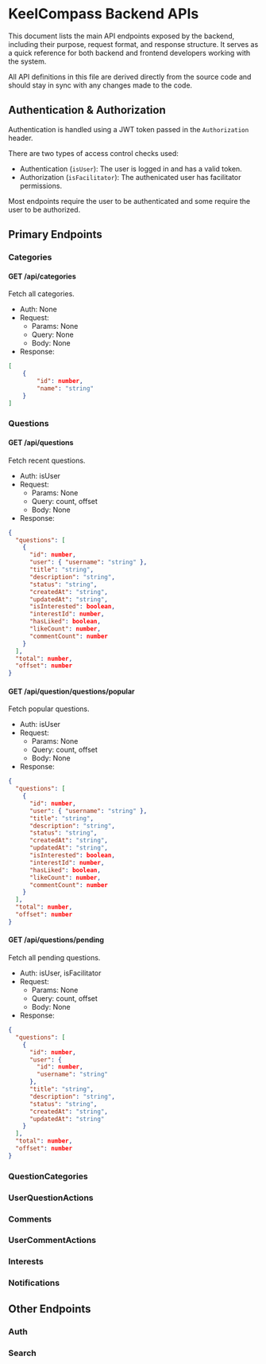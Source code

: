 # KeelCompass Backend APIs

This document lists the main API endpoints exposed by the backend, including their purpose, request format, and response structure. It serves as a quick reference for both backend and frontend developers working with the system.

All API definitions in this file are derived directly from the source code and should stay in sync with any changes made to the code.

## Authentication & Authorization

Authentication is handled using a JWT token passed in the `Authorization` header.

There are two types of access control checks used:
- Authentication (`isUser`): The user is logged in and has a valid token.
- Authorization (`isFacilitator`): The authenicated user has facilitator permissions.

Most endpoints require the user to be authenticated and some require the user to be authorized.

## Primary Endpoints

### Categories

#### GET /api/categories

Fetch all categories.

- Auth: None
- Request:
    - Params: None
    - Query: None
    - Body: None
- Response: 
```json
[
    {
        "id": number,
        "name": "string"
    }
]
```
### Questions

#### GET /api/questions

Fetch recent questions.

- Auth: isUser
- Request: 
    - Params: None
    - Query: count, offset
    - Body: None
- Response: 
```json
{
  "questions": [
    {
      "id": number,
      "user": { "username": "string" },
      "title": "string",
      "description": "string",
      "status": "string",
      "createdAt": "string",
      "updatedAt": "string",
      "isInterested": boolean,
      "interestId": number,
      "hasLiked": boolean,
      "likeCount": number,
      "commentCount": number
    }
  ],
  "total": number,
  "offset": number
}
```

#### GET /api/question/questions/popular

Fetch popular questions.

- Auth: isUser
- Request:
    - Params: None
    - Query: count, offset
    - Body: None
- Response: 
```json
{
  "questions": [
    {
      "id": number,
      "user": { "username": "string" },
      "title": "string",
      "description": "string",
      "status": "string",
      "createdAt": "string",
      "updatedAt": "string",
      "isInterested": boolean,
      "interestId": number,
      "hasLiked": boolean,
      "likeCount": number,
      "commentCount": number
    }
  ],
  "total": number,
  "offset": number
}
```

#### GET /api/questions/pending

Fetch all pending questions.

- Auth: isUser, isFacilitator
- Request:
    - Params: None
    - Query: count, offset
    - Body: None
- Response: 
```json
{
  "questions": [
    {
      "id": number,
      "user": {
        "id": number,
        "username": "string"
      },
      "title": "string",
      "description": "string",
      "status": "string",
      "createdAt": "string",
      "updatedAt": "string"
    }
  ],
  "total": number,
  "offset": number
}
```

<!-- ADD REST OF ENDPOINTS FOR QUESTIONS -->

### QuestionCategories

### UserQuestionActions

### Comments

### UserCommentActions

### Interests

### Notifications

## Other Endpoints

### Auth

### Search
